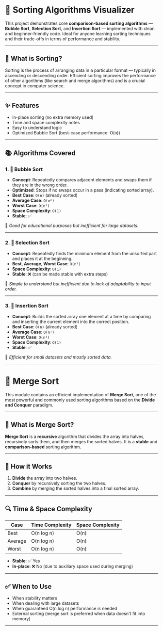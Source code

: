# 🔢 Sorting Algorithms Visualizer

This project demonstrates core **comparison-based sorting algorithms** — **Bubble Sort**, **Selection Sort**, and **Insertion Sort** — implemented with clean and beginner-friendly code. Ideal for anyone learning sorting techniques and their trade-offs in terms of performance and stability.

---

## 📘 What is Sorting?

Sorting is the process of arranging data in a particular format — typically in ascending or descending order. Efficient sorting improves the performance of other algorithms (like search and merge algorithms) and is a crucial concept in computer science.

---

## ✨ Features

- In-place sorting (no extra memory used)
- Time and space complexity notes
- Easy to understand logic
- Optimized Bubble Sort (best-case performance: O(n))

---

## 📚 Algorithms Covered

### 1. 🔁 Bubble Sort

- **Concept**: Repeatedly compares adjacent elements and swaps them if they are in the wrong order.
- **Optimized**: Stops if no swaps occur in a pass (indicating sorted array).
- **Best Case**: `O(n)` (already sorted)
- **Average Case**: `O(n²)`
- **Worst Case**: `O(n²)`
- **Space Complexity**: `O(1)`
- **Stable**: ✅

📌 *Good for educational purposes but inefficient for large datasets.*

---

### 2. 📌 Selection Sort

- **Concept**: Repeatedly finds the minimum element from the unsorted part and places it at the beginning.
- **Best, Average, Worst Case**: `O(n²)`
- **Space Complexity**: `O(1)`
- **Stable**: ❌ (can be made stable with extra steps)

📌 *Simple to understand but inefficient due to lack of adaptability to input order.*

---

### 3. 🧩 Insertion Sort

- **Concept**: Builds the sorted array one element at a time by comparing and inserting the current element into the correct position.
- **Best Case**: `O(n)` (already sorted)
- **Average Case**: `O(n²)`
- **Worst Case**: `O(n²)`
- **Space Complexity**: `O(1)`
- **Stable**: ✅

📌 *Efficient for small datasets and mostly sorted data.*

---

# 🧬 Merge Sort

This module contains an efficient implementation of **Merge Sort**, one of the most powerful and commonly used sorting algorithms based on the **Divide and Conquer** paradigm.

---

## 📖 What is Merge Sort?

**Merge Sort** is a **recursive** algorithm that divides the array into halves, recursively sorts them, and then merges the sorted halves. It is a **stable** and **comparison-based** sorting algorithm.

---

## 🧠 How it Works

1. **Divide** the array into two halves.
2. **Conquer** by recursively sorting the two halves.
3. **Combine** by merging the sorted halves into a final sorted array.

---

## 🔍 Time & Space Complexity

| Case       | Time Complexity | Space Complexity |
|------------|------------------|------------------|
| Best       | O(n log n)       | O(n)             |
| Average    | O(n log n)       | O(n)             |
| Worst      | O(n log n)       | O(n)             |

- **Stable**: ✅ Yes  
- **In-place**: ❌ No (due to auxiliary space used during merging)

---

## ✅ When to Use

- When stability matters
- When dealing with large datasets
- When guaranteed O(n log n) performance is needed
- External sorting (merge sort is preferred when data doesn't fit into memory)

---





